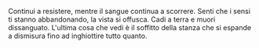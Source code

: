 Continui a resistere, mentre il sangue continua a scorrere. Senti che i sensi ti stanno
abbandonando, la vista si offusca. Cadi a terra e muori dissanguato.
L'ultima cosa che vedi è il soffitto della stanza che si espande a dismisura fino ad inghiottire tutto quanto.
